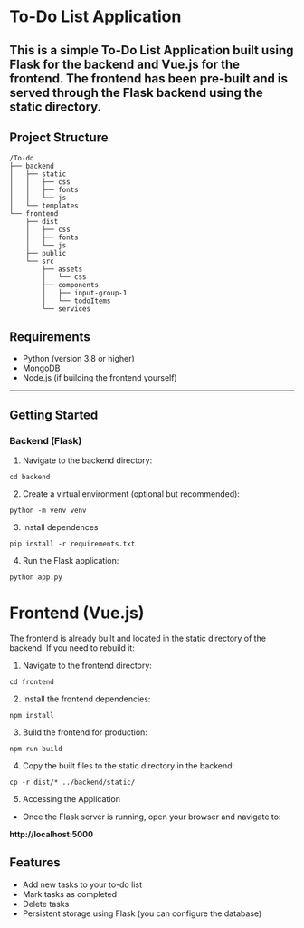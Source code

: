 # To-Do List Application
This is a simple To-Do List Application built using Flask for the backend and Vue.js for the frontend. The frontend has been pre-built and is served through the Flask backend using the static directory.
---

## Project Structure

```
/To-do
├── backend
│   ├── static
│   │   ├── css
│   │   ├── fonts
│   │   └── js
│   └── templates
└── frontend
    ├── dist
    │   ├── css
    │   ├── fonts
    │   └── js
    ├── public
    └── src
        ├── assets
        │   └── css
        ├── components
        │   ├── input-group-1
        │   └── todoItems
        └── services
```
## Requirements
- Python (version 3.8 or higher)
- MongoDB
- Node.js (if building the frontend yourself)

---

## Getting Started
### Backend (Flask)
1. Navigate to the backend directory:

```
cd backend  
```
2. Create a virtual environment (optional but recommended):

```
python -m venv venv  
```

3. Install dependences
```
pip install -r requirements.txt  
```
4. Run the Flask application:

```
python app.py  
```

# Frontend (Vue.js)
The frontend is already built and located in the static directory of the backend. If you need to rebuild it:

1. Navigate to the frontend directory:

```
cd frontend  
```
2. Install the frontend dependencies:
```
npm install  
```
3. Build the frontend for production:

```
npm run build  
```
4. Copy the built files to the static directory in the backend:
```
cp -r dist/* ../backend/static/  
```
5. Accessing the Application

- Once the Flask server is running, open your browser and navigate to:

**http://localhost:5000**  

## Features
- Add new tasks to your to-do list
- Mark tasks as completed
- Delete tasks
- Persistent storage using Flask (you can configure the database)
